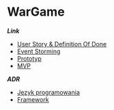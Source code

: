 # WarGame

***Link***

- [User Story & Definition Of Done](./blog/Event%20Storming.md)
- [Event Storming](./blog/Event%20Storming.md)
- [Prototyp](./blog/Prototyp.md)
- [MVP](./blog/MVP.md)

***ADR***
- [Język programowania](./blog/ADR/J%C4%99zyk%20programowania.md)
- [Framework](./blog/ADR/Framework.md)
